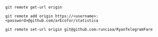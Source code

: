 `git remote get-url origin`

`git remote add origin https://<username>:<password>@github.com/arEcofor/statistica`

`git remote set-url origin git@github.com:runcioa/RyanTelegramFare`


